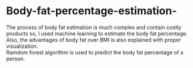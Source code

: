 # Body-fat-percentage-estimation-
The process of body fat estimation is much complex and contain costly products so, I used machine learning to estimate the body fat percentage. Also, the advantages of body fat over BMI is also explained with proper visualization.  
Ramdom forest algorithm is used to predict the body fat percentage of a person.
